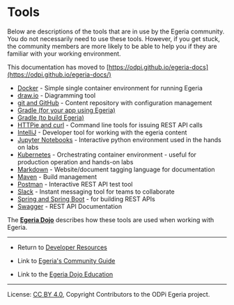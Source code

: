 <!-- SPDX-License-Identifier: CC-BY-4.0 -->
<!-- Copyright Contributors to the ODPi Egeria project 2020. -->

# Tools

Below are descriptions of the tools that are in use by the Egeria community.
You do not necessarily need to use these tools.
However, if you get stuck, the community members are more likely to be able to help you if they
are familiar with your working environment.

This documentation has moved to [https://odpi.github.io/egeria-docs](https://odpi.github.io/egeria-docs/)

* [Docker](Docker.md) - Simple single container environment for running Egeria
* [draw.io](draw.io.md) - Diagramming tool
* [git and GitHub](Git-GitHub.md) - Content repository with configuration management
* [Gradle (for your app using Egeria)](../Consuming-Egeria-Using_Gradle.md)
* [Gradle (to build Egeria)](Gradle.md)
* [HTTPie and curl](HTTPie-Curl.md) - Command line tools for issuing REST API calls
* [IntelliJ](IntelliJ.md) - Developer tool for working with the egeria content
* [Jupyter Notebooks](Jupyter-Notebooks.md) - Interactive python environment used in the hands on labs
* [Kubernetes](Kubernetes.md) - Orchestrating container environment - useful for production operation and hands-on labs
* [Markdown](Markdown.md) - Website/document tagging language for documentation 
* [Maven](Maven.md) - Build management
* [Postman](Postman.md) - Interactive REST API test tool
* [Slack](Slack.md) - Instant messaging tool for teams to collaborate
* [Spring and Spring Boot](../Spring.md) - for building REST APIs
* [Swagger](Swagger.md) - REST API Documentation

The **[Egeria Dojo](https://egeria-project.org/education/egeria-dojo/)** describes how these tools are used when working with Egeria.

----
* Return to [Developer Resources](..)


* Link to [Egeria's Community Guide](https://egeria-project.org/guides/community/)
* Link to the [Egeria Dojo Education](https://egeria-project.org/education/egeria-dojo/)


----
License: [CC BY 4.0](https://creativecommons.org/licenses/by/4.0/),
Copyright Contributors to the ODPi Egeria project.
